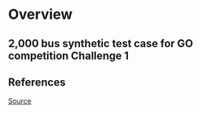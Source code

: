 # Overview

## 2,000 bus synthetic test case for GO competition Challenge 1

## References

[Source](https://my.syncplicity.com/share/ncgvmxcexdoa4jk/tgo2000)

